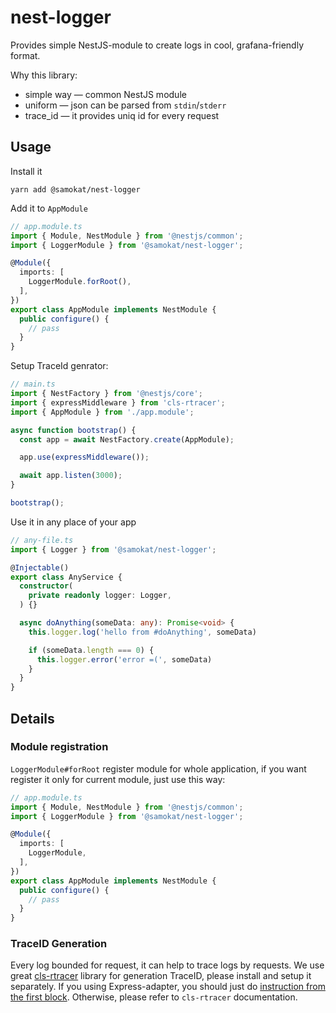 # nest-logger

Provides simple NestJS-module to create logs in cool, grafana-friendly format.

Why this library:

+ simple way — common NestJS module
+ uniform — json can be parsed from `stdin`/`stderr`
+ trace_id — it provides uniq id for every request

## Usage

Install it
```
yarn add @samokat/nest-logger
```

Add it to `AppModule`
```ts
// app.module.ts
import { Module, NestModule } from '@nestjs/common';
import { LoggerModule } from '@samokat/nest-logger';

@Module({
  imports: [
    LoggerModule.forRoot(),
  ],
})
export class AppModule implements NestModule {
  public configure() {
    // pass
  }
}
```

Setup TraceId genrator:

```ts
// main.ts
import { NestFactory } from '@nestjs/core';
import { expressMiddleware } from 'cls-rtracer';
import { AppModule } from './app.module';

async function bootstrap() {
  const app = await NestFactory.create(AppModule);

  app.use(expressMiddleware());

  await app.listen(3000);
}

bootstrap();
```

Use it in any place of your app
```ts
// any-file.ts
import { Logger } from '@samokat/nest-logger';

@Injectable()
export class AnyService {
  constructor(
    private readonly logger: Logger,
  ) {}

  async doAnything(someData: any): Promise<void> {
    this.logger.log('hello from #doAnything', someData)

    if (someData.length === 0) {
      this.logger.error('error =(', someData)
    }
  }
}
```

## Details

### Module registration

`LoggerModule#forRoot` register module for whole application, if you want register it only for current module, just use this way:

```ts
// app.module.ts
import { Module, NestModule } from '@nestjs/common';
import { LoggerModule } from '@samokat/nest-logger';

@Module({
  imports: [
    LoggerModule,
  ],
})
export class AppModule implements NestModule {
  public configure() {
    // pass
  }
}
```

### TraceID Generation

Every log bounded for request, it can help to trace logs by requests. We use great [cls-rtracer](https://github.com/puzpuzpuz/cls-rtracer) library for generation TraceID, please install and setup it separately. If you using Express-adapter, you should just do [instruction from the first block](#usage). Otherwise, please refer to `cls-rtracer` documentation.
